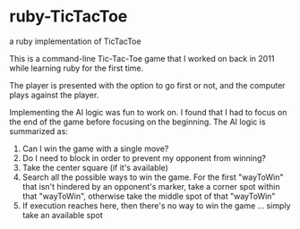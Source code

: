 # ruby-TicTacToe
a ruby implementation of TicTacToe

This is a command-line Tic-Tac-Toe game that I worked on back in 2011 while  learning ruby for the first time.  

The player is presented with the option to go first or not, and the computer plays against the player.  

Implementing the AI logic was fun to work on.  I found that I had to focus on the end of the game before focusing on the beginning.    The AI logic is summarized as:

1.  Can I win the game with a single move?
2.  Do I need to block in order to prevent my opponent from winning?
3.  Take the center square (if it's available)
4.  Search all the possible ways to win the game.  For the first "wayToWin" that isn't hindered by an opponent's marker, take a corner spot within that "wayToWin", otherwise take the middle spot of that "wayToWin"
5.  If execution reaches here, then there's no way to win the game ... simply take an available spot


